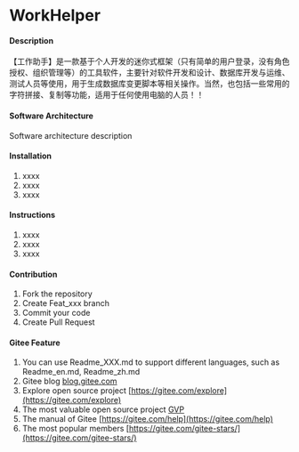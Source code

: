 # WorkHelper

#### Description
【工作助手】是一款基于个人开发的迷你式框架（只有简单的用户登录，没有角色授权、组织管理等）的工具软件，主要针对软件开发和设计、数据库开发与运维、测试人员等使用，用于生成数据库变更脚本等相关操作。当然，也包括一些常用的字符拼接、复制等功能，适用于任何使用电脑的人员！！

#### Software Architecture
Software architecture description

#### Installation

1.  xxxx
2.  xxxx
3.  xxxx

#### Instructions

1.  xxxx
2.  xxxx
3.  xxxx

#### Contribution

1.  Fork the repository
2.  Create Feat_xxx branch
3.  Commit your code
4.  Create Pull Request


#### Gitee Feature

1.  You can use Readme\_XXX.md to support different languages, such as Readme\_en.md, Readme\_zh.md
2.  Gitee blog [blog.gitee.com](https://blog.gitee.com)
3.  Explore open source project [https://gitee.com/explore](https://gitee.com/explore)
4.  The most valuable open source project [GVP](https://gitee.com/gvp)
5.  The manual of Gitee [https://gitee.com/help](https://gitee.com/help)
6.  The most popular members  [https://gitee.com/gitee-stars/](https://gitee.com/gitee-stars/)
